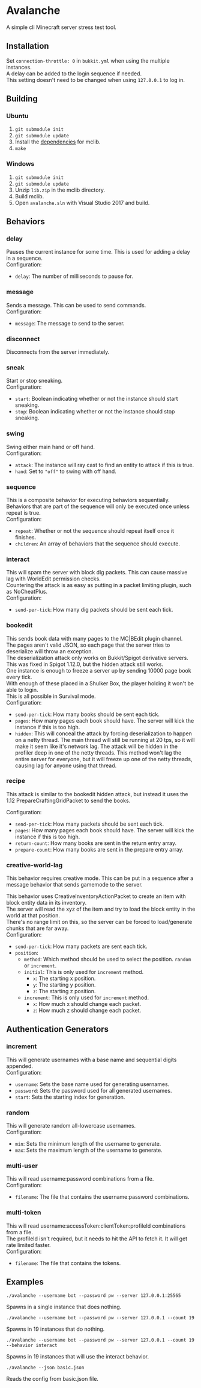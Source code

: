 # Avalanche  
A simple cli Minecraft server stress test tool.  

## Installation  
Set `connection-throttle: 0` in `bukkit.yml` when using the multiple instances.  
A delay can be added to the login sequence if needed.  
This setting doesn't need to be changed when using `127.0.0.1` to log in. 

## Building
### Ubuntu  
1. `git submodule init`
2. `git submodule update`  
3. Install the [dependencies](https://github.com/plushmonkey/mclib/blob/master/README.md#building) for mclib.  
4. `make`

### Windows
1. `git submodule init`
2. `git submodule update`  
3. Unzip `lib.zip` in the mclib directory.  
4. Build mclib.  
5. Open `avalanche.sln` with Visual Studio 2017 and build.

## Behaviors  
### delay  
Pauses the current instance for some time. This is used for adding a delay in a sequence.  
Configuration:  
- `delay`: The number of milliseconds to pause for.  

### message  
Sends a message. This can be used to send commands.  
Configuration:
- `message`: The message to send to the server.  

### disconnect  
Disconnects from the server immediately.  

### sneak
Start or stop sneaking.  
Configuration:  
- `start`: Boolean indicating whether or not the instance should start sneaking.
- `stop`: Boolean indicating whether or not the instance should stop sneaking.

### swing
Swing either main hand or off hand.  
Configuration:  
- `attack`: The instance will ray cast to find an entity to attack if this is true.
- `hand`: Set to `"off"` to swing with off hand.

### sequence  
This is a composite behavior for executing behaviors sequentially.  
Behaviors that are part of the sequence will only be executed once unless repeat is true.  
Configuration:
- `repeat`: Whether or not the sequence should repeat itself once it finishes.  
- `children`: An array of behaviors that the sequence should execute.  

### interact
This will spam the server with block dig packets. This can cause massive lag with WorldEdit permission checks.  
Countering the attack is as easy as putting in a packet limiting plugin, such as NoCheatPlus.  
Configuration:  
- `send-per-tick`: How many dig packets should be sent each tick.  

### bookedit
This sends book data with many pages to the MC|BEdit plugin channel.  
The pages aren't valid JSON, so each page that the server tries to deserialize will throw an exception.  
The deserialization attack only works on Bukkit/Spigot derivative servers. This was fixed in Spigot 1.12.0, but the hidden attack still works.  
One instance is enough to freeze a server up by sending 10000 page book every tick.  
With enough of these placed in a Shulker Box, the player holding it won't be able to login.  
This is all possible in Survival mode.  
Configuration:  
- `send-per-tick`: How many books should be sent each tick.  
- `pages`: How many pages each book should have. The server will kick the instance if this is too high.  
- `hidden`: This will conceal the attack by forcing deserialization to happen on a netty thread. The main thread will still be running at 20 tps, so it will make it seem like it's network lag. The attack will be hidden in the profiler deep in one of the netty threads. This method won't lag the entire server for everyone, but it will freeze up one of the netty threads, causing lag for anyone using that thread.

### recipe
This attack is similar to the bookedit hidden attack, but instead it uses the 1.12 PrepareCraftingGridPacket to send the books.  

Configuration:  
- `send-per-tick`: How many packets should be sent each tick.  
- `pages`: How many pages each book should have. The server will kick the instance if this is too high.   
- `return-count`: How many books are sent in the return entry array.  
- `prepare-count`: How many books are sent in the prepare entry array.  

### creative-world-lag  
This behavior requires creative mode. This can be put in a sequence after a message behavior that sends gamemode to the server.  
  
This behavior uses CreativeInventoryActionPacket to create an item with block entity data in its inventory.  
The server will read the xyz of the item and try to load the block entity in the world at that position.  
There's no range limit on this, so the server can be forced to load/generate chunks that are far away.  
Configuration:
- `send-per-tick`: How many packets are sent each tick.
- `position`:
  - `method`: Which method should be used to select the position. `random` or `increment`.  
  - `initial`: This is only used for `increment` method. 
    - `x`: The starting x position.
    - `y`: The starting y position.
    - `z`: The starting z position.
  - `increment`: This is only used for `increment` method.
    - `x`: How much x should change each packet.
    - `z`: How much z should change each packet.  

## Authentication Generators  
### increment
This will generate usernames with a base name and sequential digits appended.  
Configuration:
- `username`: Sets the base name used for generating usernames.
- `password`: Sets the password used for all generated usernames.
- `start`: Sets the starting index for generation.

### random
This will generate random all-lowercase usernames.  
Configuration:
- `min`: Sets the minimum length of the username to generate.
- `max`: Sets the maximum length of the username to generate.

### multi-user
This will read username:password combinations from a file.  
Configuration:
- `filename`: The file that contains the username:password combinations.

### multi-token
This will read username:accessToken:clientToken:profileId combinations from a file.  
The profileId isn't required, but it needs to hit the API to fetch it. It will get rate limited faster.  
Configuration:
- `filename`: The file that contains the tokens.

## Examples  
```
./avalanche --username bot --password pw --server 127.0.0.1:25565
```
Spawns in a single instance that does nothing.  

```
./avalanche --username bot --password pw --server 127.0.0.1 --count 19
```
Spawns in 19 instances that do nothing.  

```
./avalanche --username bot --password pw --server 127.0.0.1 --count 19 --behavior interact
```
Spawns in 19 instances that will use the interact behavior.

```
./avalanche --json basic.json
```
Reads the config from basic.json file.
